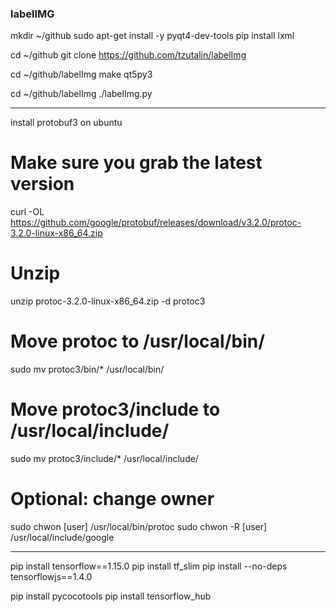 ### labelIMG

mkdir ~/github
sudo apt-get install -y pyqt4-dev-tools
pip install lxml

cd ~/github
git clone https://github.com/tzutalin/labelImg

cd ~/github/labelImg
make qt5py3

cd ~/github/labelImg
./labelImg.py

----------------------------------------
install protobuf3 on ubuntu

# Make sure you grab the latest version
curl -OL https://github.com/google/protobuf/releases/download/v3.2.0/protoc-3.2.0-linux-x86_64.zip

# Unzip
unzip protoc-3.2.0-linux-x86_64.zip -d protoc3

# Move protoc to /usr/local/bin/
sudo mv protoc3/bin/* /usr/local/bin/

# Move protoc3/include to /usr/local/include/
sudo mv protoc3/include/* /usr/local/include/

# Optional: change owner
sudo chwon [user] /usr/local/bin/protoc
sudo chwon -R [user] /usr/local/include/google

-----------------------------------------------------------
pip install tensorflow==1.15.0
pip install tf_slim
pip install --no-deps tensorflowjs==1.4.0

pip install pycocotools
pip install tensorflow_hub

